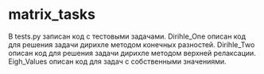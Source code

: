 # matrix_tasks

В tests.py записан код с тестовыми задачами. 
Dirihle_One описан код для решения задачи дирихле методом конечных разностей.
Dirihle_Two описан код для решения задачи дирихле методом верхней релаксации.
Eigh_Values описан код для задач с собственными значениями.
